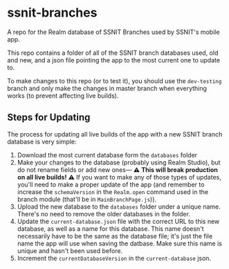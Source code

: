 # ssnit-branches
A repo for the Realm database of SSNIT Branches used by SSNIT's mobile app.

This repo contains a folder of all of the SSNIT branch databases used, old and new, and a json file pointing the app to the most current one to update to.

To make changes to this repo (or to test it), you should use the `dev-testing` branch and only make the changes in master branch when everything works (to prevent affecting live builds).

## Steps for Updating
The process for updating all live builds of the app with a new SSNIT branch database is very simple:

1. Download the most current database form the `databases` folder
2. Make your changes to the database (probably using Realm Studio), but do not rename fields or add new ones— ⚠️ **This will break production on all live builds!** ⚠️ If you want to make any of those types of updates, you'll need to make a proper update of the app (and remember to increase the `schemaVersion` in the `Realm.open` command used in the branch module (that'll be in `MainBranchPage.js`)).
3. Upload the new database to the `databases` folder under a unique name. There's no need to remove the older databases in the folder.
4. Update the `current-database.json` file with the correct URL to this new database, as well as a name for this database. This name doesn't necessarily have to be the same as the database file; it's just the file name the app will use when saving the datbase. Make sure this name is unique and hasn't been used before.
5. Increment the `currentDatabaseVersion` in the `current-database` json.
